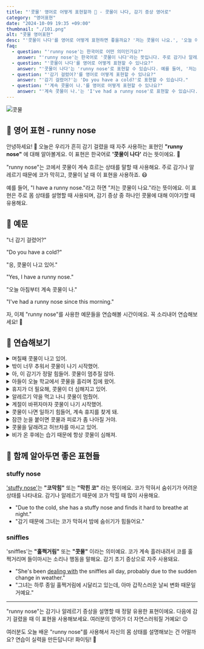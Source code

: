 ```yaml
---
title: "'콧물' 영어로 어떻게 표현할까 🤧 - 콧물이 나다, 감기 증상 영어로"
category: "영어표현"
date: "2024-10-09 19:35 +09:00"
thumbnail: "./101.png"
alt: "콧물 영어표현"
desc: "'콧물이 나다'를 영어로 어떻게 표현하면 좋을까요? '저는 콧물이 나요.', '오늘 아침부터 계속 콧물이 나.' 등을 영어로 표현하는 법을 배워봅시다. 다양한 예문을 통해서 연습하고 본인의 표현으로 만들어 보세요."
faq:
  - question: "'runny nose'는 한국어로 어떤 의미인가요?"
    answer: "'runny nose'는 한국어로 '콧물이 나다'라는 뜻입니다. 주로 감기나 알레르기 때문에 코에서 콧물이 계속 흐르는 상태를 설명할 때 사용됩니다."
  - question: "'콧물이 나다'를 영어로 어떻게 표현할 수 있나요?"
    answer: "'콧물이 나다'는 'runny nose'로 표현할 수 있습니다. 예를 들어, '저는 콧물이 나요'는 'I have a runny nose'로 말할 수 있습니다."
  - question: "'감기 걸렸어?'를 영어로 어떻게 표현할 수 있나요?"
    answer: "'감기 걸렸어?'는 'Do you have a cold?'로 표현할 수 있습니다."
  - question: "'계속 콧물이 나.'를 영어로 어떻게 표현할 수 있나요?"
    answer: "'계속 콧물이 나.'는 'I've had a runny nose'로 표현할 수 있습니다."
---
```


![콧물](./101-1.jpg)

## 🌟 영어 표현 - runny nose

안녕하세요! 👋 오늘은 우리가 흔히 감기 걸렸을 때 자주 사용하는 표현인 **"runny nose"** 에 대해 알아볼게요. 이 표현은 한국어로 **'콧물이 나다'** 라는 뜻이에요. 🤧

"runny nose"는 코에서 콧물이 계속 흐르는 상태를 말할 때 사용해요. 주로 감기나 알레르기 때문에 코가 막히고, 콧물이 날 때 이 표현을 사용하죠. 😷

예를 들어, "I have a runny nose."라고 하면 "저는 콧물이 나요."라는 뜻이에요. 이 표현은 주로 몸 상태를 설명할 때 사용되며, 감기 증상 중 하나인 콧물에 대해 이야기할 때 유용해요.

## 📖 예문

"너 감기 걸렸어?"

"Do you have a cold?"

"응, 콧물이 나고 있어."

"Yes, I have a runny nose."

"오늘 아침부터 계속 콧물이 나."

"I've had a runny nose since this morning."

자, 이제 "runny nose"를 사용한 예문들을 연습해볼 시간이에요. 꼭 소리내어 연습해보세요! 🚀

## 💬 연습해보기

<details>
<summary>며칠째 콧물이 나고 있어.</summary>
<span>I've had this runny nose for days.</span>
</details>

<details>
<summary>밖이 너무 추워서 콧물이 나기 시작했어.</summary>
<span>It's freezing out here, and now I've got a runny nose.</span>
</details>

<details>
<summary>아, 이 감기가 정말 힘들어. 콧물이 멈추질 않아.</summary>
<span>Oh man, this cold is kicking my butt. My runny nose won't stop.</span>
</details>

<details>
<summary>아들이 오늘 학교에서 콧물을 흘리며 집에 왔어.</summary>
<span>My son came home with a runny nose from school today.</span>
</details>

<details>
<summary>휴지가 더 필요해, 콧물이 더 심해지고 있어.</summary>
<span>I need more tissues. my runny nose is <a href="/blog/in-english/234.get-worse/">getting worse</a>.</span>
</details>

<details>
<summary>알레르기 약을 먹고 나니 콧물이 멈췄어.</summary>
<span>My runny nose cleared up after I took some allergy meds.</span>
</details>

<details>
<summary>계절이 바뀌자마자 콧물이 나기 시작했어.</summary>
<span>My runny nose started as soon as the seasons changed.</span>
</details>

<details>
<summary>콧물이 나면 일하기 힘들어, 계속 휴지를 찾게 돼.</summary>
<span><a href="/blog/in-english/111.hard-to/">It's hard to</a> work with a runny nose. I'm constantly reaching for tissues.</span>
</details>

<details>
<summary>잠깐 눈을 붙이면 콧물과 피로가 좀 나아질 거야.</summary>
<span><a href="/blog/in-english/093.take-a-nap/">Taking a quick nap</a> might help ease your runny nose and fatigue.</span>
</details>

<details>
<summary>콧물을 달래려고 허브차를 마시고 있어.</summary>
<span>I've been drinking herbal tea to soothe my runny nose.</span>
</details>

<details>
<summary>비가 온 후에는 습기 때문에 항상 콧물이 심해져.</summary>
<span>After the rain, my runny nose always acts up <a href="/blog/in-english/335.due-to/">due to</a> the dampness.</span>
</details>

## 🤝 함께 알아두면 좋은 표현들

### stuffy nose

['stuffy nose'](/blog/in-english/105.stuffy-nose/)는 **"코막힘"** 또는 **"막힌 코"** 라는 뜻이에요. 코가 막혀서 숨쉬기가 어려운 상태를 나타내요. 감기나 알레르기 때문에 코가 막힐 때 많이 사용해요.

- "Due to the cold, she has a stuffy nose and finds it hard to breathe at night."
- "감기 때문에 그녀는 코가 막혀서 밤에 숨쉬기가 힘들어요."

### sniffles

'sniffles'는 **"훌쩍거림"** 또는 **"콧물"** 이라는 의미예요. 코가 계속 흘러내려서 코를 훌쩍거리며 들이마시는 소리나 행동을 말해요. 감기 초기 증상으로 자주 사용돼요.

- "She's been [dealing with](/blog/in-english/157.deal-with/) the sniffles all day, probably due to the sudden change in weather."
- "그녀는 하루 종일 훌쩍거림에 시달리고 있는데, 아마 갑작스러운 날씨 변화 때문일 거예요."

---

"runny nose"는 감기나 알레르기 증상을 설명할 때 정말 유용한 표현이에요. 다음에 감기 걸렸을 때 이 표현을 사용해보세요. 여러분의 영어가 더 자연스러워질 거예요! 😉

여러분도 오늘 배운 "runny nose"를 사용해서 자신의 몸 상태를 설명해보는 건 어떨까요? 연습이 실력을 만든답니다! 화이팅! 💪
